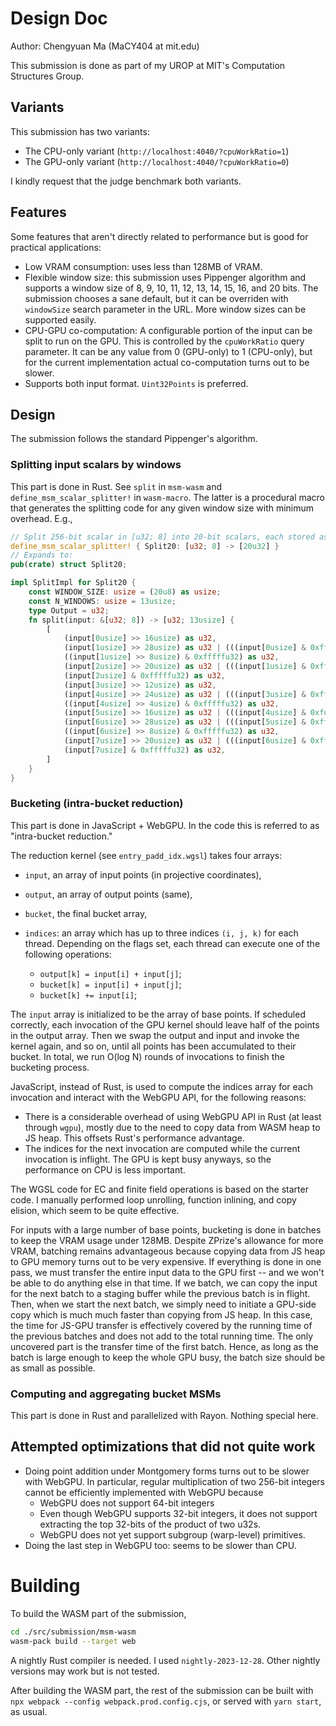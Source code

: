 # Design Doc

Author: Chengyuan Ma (MaCY404 at mit.edu)

This submission is done as part of my UROP at MIT's Computation Structures Group.

## Variants

This submission has two variants:

- The CPU-only variant (`http://localhost:4040/?cpuWorkRatio=1`)
- The GPU-only variant (`http://localhost:4040/?cpuWorkRatio=0`)

I kindly request that the judge benchmark both variants.

## Features

Some features that aren't directly related to performance but is good for
practical applications:

- Low VRAM consumption: uses less than 128MB of VRAM.
- Flexible window size: this submission uses Pippenger algorithm and supports a
  window size of 8, 9, 10, 11, 12, 13, 14, 15, 16, and 20 bits. The submission
  chooses a sane default, but it can be overriden with `windowSize` search
  parameter in the URL. More window sizes can be supported easily.
- CPU-GPU co-computation: A configurable portion of the input can be split to
  run on the GPU. This is controlled by the `cpuWorkRatio` query parameter. It can
  be any value from 0 (GPU-only) to 1 (CPU-only), but for the current
  implementation actual co-computation turns out to be slower.
- Supports both input format. `Uint32Points` is preferred.

## Design

The submission follows the standard Pippenger's algorithm.

### Splitting input scalars by windows

This part is done in Rust. See `split` in `msm-wasm` and
`define_msm_scalar_splitter!` in `wasm-macro`.
The latter is a procedural macro that generates the splitting code for
any given window size with minimum overhead. E.g.,

```rust
// Split 256-bit scalar in [u32; 8] into 20-bit scalars, each stored as u32s
define_msm_scalar_splitter! { Split20: [u32; 8] -> [20u32] }
// Expands to:
pub(crate) struct Split20;

impl SplitImpl for Split20 {
    const WINDOW_SIZE: usize = (20u8) as usize;
    const N_WINDOWS: usize = 13usize;
    type Output = u32;
    fn split(input: &[u32; 8]) -> [u32; 13usize] {
        [
            (input[0usize] >> 16usize) as u32,
            (input[1usize] >> 28usize) as u32 | (((input[0usize] & 0xffffu32) as u32) << 4usize),
            ((input[1usize] >> 8usize) & 0xfffffu32) as u32,
            (input[2usize] >> 20usize) as u32 | (((input[1usize] & 0xffu32) as u32) << 12usize),
            (input[2usize] & 0xfffffu32) as u32,
            (input[3usize] >> 12usize) as u32,
            (input[4usize] >> 24usize) as u32 | (((input[3usize] & 0xfffu32) as u32) << 8usize),
            ((input[4usize] >> 4usize) & 0xfffffu32) as u32,
            (input[5usize] >> 16usize) as u32 | (((input[4usize] & 0xfu32) as u32) << 16usize),
            (input[6usize] >> 28usize) as u32 | (((input[5usize] & 0xffffu32) as u32) << 4usize),
            ((input[6usize] >> 8usize) & 0xfffffu32) as u32,
            (input[7usize] >> 20usize) as u32 | (((input[6usize] & 0xffu32) as u32) << 12usize),
            (input[7usize] & 0xfffffu32) as u32,
        ]
    }
}
```

### Bucketing (intra-bucket reduction)

This part is done in JavaScript + WebGPU. In the code this is referred to as
"intra-bucket reduction."

The reduction kernel (see `entry_padd_idx.wgsl`) takes four arrays:

- `input`, an array of input points (in projective coordinates),
- `output`, an array of output points (same),
- `bucket`, the final bucket array,
- `indices`: an array which has up to three indices `(i, j, k)` for each thread. Depending
  on the flags set, each thread can execute one of the following operations:

  - `output[k] = input[i] + input[j]`;
  - `bucket[k] = input[i] + input[j]`;
  - `bucket[k] += input[i]`;

The `input` array is initialized to be the array of base points. If scheduled
correctly, each invocation of the GPU kernel should leave half of the points
in the output array. Then we swap the output and input and invoke
the kernel again, and so on, until all points has been accumulated to their bucket.
In total, we run O(log N) rounds of invocations to finish the bucketing
process.

JavaScript, instead of Rust, is used to compute the indices array for each
invocation and interact with the WebGPU API, for the following reasons:

- There is a considerable overhead of using WebGPU API in Rust
  (at least through `wgpu`), mostly due to the need to copy data from WASM
  heap to JS heap. This offsets Rust's performance advantage.
- The indices for the next invocation are computed while the current
  invocation is inflight. The GPU is kept busy anyways, so the performance on
  CPU is less important.

The WGSL code for EC and finite field operations is based on the starter code. I
manually performed loop unrolling, function inlining, and copy elision, which
seem to be quite effective.

For inputs with a large number of base points, bucketing is done in batches to
keep the VRAM usage under 128MB. Despite ZPrize's allowance for more VRAM, batching remains advantageous because copying data from JS
heap to GPU memory turns out to be very expensive. If everything is done in one pass, we
must transfer the entire input data to the GPU first -- and we won't be able to do
anything else in that time. If we batch, we can copy the input for the next batch to a staging buffer while the previous batch is in flight. Then, when we start the next batch, we simply need
to initiate a GPU-side copy which is much much faster than copying from JS heap.
In this case, the time for JS-GPU transfer is effectively covered by the running time of the
previous batches and does not add to the total running time. The only uncovered part is the transfer time of the first batch. Hence, as long as the batch is large enough to keep the whole GPU busy,
the batch size should be as small as possible.

### Computing and aggregating bucket MSMs

This part is done in Rust and parallelized with Rayon. Nothing special here.

## Attempted optimizations that did not quite work

- Doing point addition under Montgomery forms turns out to be slower with
  WebGPU. In particular, regular multiplication of two 256-bit integers cannot be
  efficiently implemented with WebGPU because
  - WebGPU does not support 64-bit integers
  - Even though WebGPU supports 32-bit integers, it does not support extracting the top 32-bits of
    the product of two u32s.
  - WebGPU does not yet support subgroup (warp-level) primitives.
- Doing the last step in WebGPU too: seems to be slower than CPU.

# Building

To build the WASM part of the submission,

```bash
cd ./src/submission/msm-wasm
wasm-pack build --target web
```

A nightly Rust compiler is needed. I used `nightly-2023-12-28`. Other nightly
versions may work but is not tested.

After building the WASM part, the rest of the submission can be built
with `npx webpack --config webpack.prod.config.cjs`, or served
with `yarn start`, as usual.
